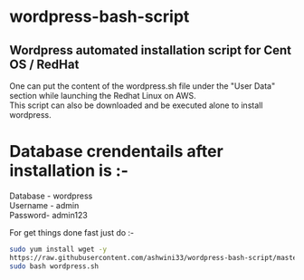 # wordpress-bash-script
## Wordpress automated installation script for Cent OS /  RedHat
One can put the content of the wordpress.sh file under the "User Data" section while launching the Redhat Linux on  AWS. <br>
This script can also be downloaded and be executed alone to install wordpress.

# Database crendentails after installation is :-
Database - wordpress <br>
Username - admin <br>
Password- admin123 <br>

For get things done fast just do :- <br>
```bash
sudo yum install wget -y
https://raw.githubusercontent.com/ashwini33/wordpress-bash-script/master/wordpress.sh
sudo bash wordpress.sh
```

